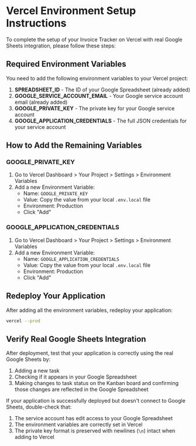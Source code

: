 # Vercel Environment Setup Instructions

To complete the setup of your Invoice Tracker on Vercel with real Google Sheets integration, please follow these steps:

## Required Environment Variables

You need to add the following environment variables to your Vercel project:

1. **SPREADSHEET_ID** - The ID of your Google Spreadsheet (already added)
2. **GOOGLE_SERVICE_ACCOUNT_EMAIL** - Your Google service account email (already added)
3. **GOOGLE_PRIVATE_KEY** - The private key for your Google service account
4. **GOOGLE_APPLICATION_CREDENTIALS** - The full JSON credentials for your service account

## How to Add the Remaining Variables

### GOOGLE_PRIVATE_KEY

1. Go to Vercel Dashboard > Your Project > Settings > Environment Variables
2. Add a new Environment Variable:
   - Name: `GOOGLE_PRIVATE_KEY`
   - Value: Copy the value from your local `.env.local` file
   - Environment: Production
   - Click "Add"

### GOOGLE_APPLICATION_CREDENTIALS

1. Go to Vercel Dashboard > Your Project > Settings > Environment Variables
2. Add a new Environment Variable:
   - Name: `GOOGLE_APPLICATION_CREDENTIALS`
   - Value: Copy the value from your local `.env.local` file
   - Environment: Production
   - Click "Add"

## Redeploy Your Application

After adding all the environment variables, redeploy your application:

```bash
vercel --prod
```

## Verify Real Google Sheets Integration

After deployment, test that your application is correctly using the real Google Sheets by:

1. Adding a new task
2. Checking if it appears in your Google Spreadsheet
3. Making changes to task status on the Kanban board and confirming those changes are reflected in the Google Spreadsheet

If your application is successfully deployed but doesn't connect to Google Sheets, double-check that:

1. The service account has edit access to your Google Spreadsheet
2. The environment variables are correctly set in Vercel
3. The private key format is preserved with newlines (`\n`) intact when adding to Vercel 